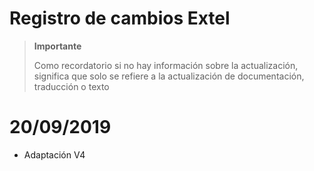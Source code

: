 # Registro de cambios Extel

>**Importante**
>
>Como recordatorio si no hay información sobre la actualización, significa que solo se refiere a la actualización de documentación, traducción o texto

# 20/09/2019

- Adaptación V4
